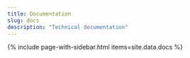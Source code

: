 ```yaml
---
title: Documentation
slug: docs
description: "Technical documentation"
---
```

{% include page-with-sidebar.html items=site.data.docs %}
